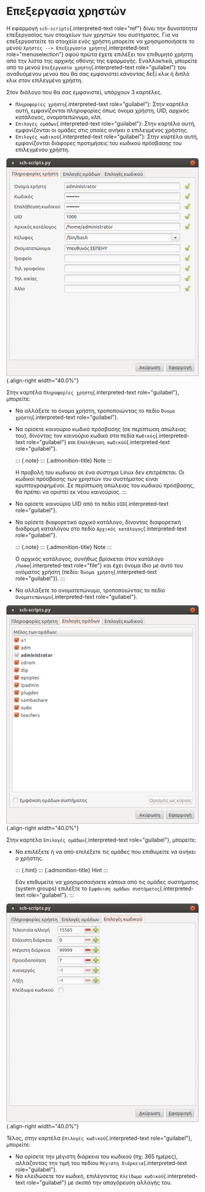 Επεξεργασία χρηστών
===================

Η εφαρμογή `sch-scripts`{.interpreted-text role="ref"} δίνει την
δυνατότητα επεξεργασίας των στοιχείων των χρηστών του συστήματος. Για να
επεξεργαστείτε τα στοιχεία ενός χρήστη μπορείτε να χρησιμοποιήσετε το
μενού `Χρήστες --> Επεξεργασία
χρήστη`{.interpreted-text role="menuselection"} αφού πρώτα έχετε
επιλέξει τον επιθυμητό χρήστη από την λίστα της αρχικής οθόνης της
εφαρμογής. Εναλλακτικά, μπορείτε από το μενού
`Επεξεργασία χρήστη`{.interpreted-text role="guilabel"} του αναδυόμενου
μενού που θα σας εμφανιστεί κάνοντας δεξί κλικ ή διπλό κλικ στον
επιλεγμένο χρήστη.

Στον διάλογο που θα σας εμφανιστεί, υπάρχουν 3 καρτέλες.

-   `Πληροφορίες χρήστη`{.interpreted-text role="guilabel"}: Στην
    καρτέλα αυτή, εμφανίζονται πληροφορίες όπως όνομα χρήστη, UID,
    αρχικός κατάλογος, ονοματεπώνυμο, κλπ.
-   `Επιλογές ομάδων`{.interpreted-text role="guilabel"}: Στην καρτέλα
    αυτή, εμφανίζονται οι ομάδες στις οποίες ανήκει ο επιλεγμένος
    χρήστης.
-   `Επιλογές κωδικού`{.interpreted-text role="guilabel"}: Στην καρτέλα
    αυτή, εμφανίζονται διάφορες προτιμήσεις του κωδικού πρόσβασης του
    επιλεγμένου χρήστη.

![image](images/users-edit-info.png){.align-right width="40.0%"}

Στην καρτέλα `Πληροφορίες χρήστη`{.interpreted-text role="guilabel"},
μπορείτε:

-   Να αλλάξετε το όνομα χρήστη, τροποποιώντας το πεδίο `Όνομα
    χρήστη`{.interpreted-text role="guilabel"}.
-   Να ορίσετε καινούριο κωδικό πρόσβασης (σε περίπτωση απώλειας του),
    δίνοντας τον καινούριο κωδικό στα πεδία `Κωδικός`{.interpreted-text
    role="guilabel"} και `Επαλήθευση
    κωδικού`{.interpreted-text role="guilabel"}.

    ::: {.note}
    ::: {.admonition-title}
    Note
    :::

    Η προβολή του κωδικού σε ένα σύστημα Linux δεν επιτρέπεται. Οι
    κωδικοί πρόσβασης των χρηστών του συστήματος είναι κρυπτογραφημένοι.
    Σε περίπτωση απώλειας του κωδικού πρόσβασης, θα πρέπει να οριστεί εκ
    νέου καινούριος.
    :::

-   Να ορίσετε καινούριο UID από το πεδίο `UID`{.interpreted-text
    role="guilabel"}.
-   Να ορίσετε διαφορετικό αρχικό κατάλογο, δίνοντας διαφορετική
    διαδρομή καταλόγου στο πεδίο `Αρχικός κατάλογος`{.interpreted-text
    role="guilabel"}.

    ::: {.note}
    ::: {.admonition-title}
    Note
    :::

    Ο αρχικός κατάλογος, συνήθως βρίσκεται στον κατάλογο
    `/home`{.interpreted-text role="file"} και έχει όνομα ίδιο με αυτό
    του ονόματος χρήστη (πεδίο: `Όνομα
    χρήστη`{.interpreted-text role="guilabel"}).
    :::

-   Να αλλάξετε το ονοματεπώνυμο, τροποποιώντας το πεδίο
    `Ονοματεπώνυμο`{.interpreted-text role="guilabel"}.

![image](images/users-edit-groups.png){.align-right width="40.0%"}

Στην καρτέλα `Επιλογές ομάδων`{.interpreted-text role="guilabel"},
μπορείτε:

-   Να επιλέξετε ή να από-επιλέξετε τις ομάδες που επιθυμείτε να ανήκει
    ο χρήστης.

    ::: {.hint}
    ::: {.admonition-title}
    Hint
    :::

    Εάν επιθυμείτε να χρησιμοποιήσετε κάποια από τις ομάδες συστήματος
    (system groups) επιλέξτε το
    `Εμφάνιση ομάδων συστήματος`{.interpreted-text role="guilabel"}.
    :::

![image](images/users-edit-options.png){.align-right width="40.0%"}

Τέλος, στην καρτέλα `Επιλογές κωδικού`{.interpreted-text
role="guilabel"}, μπορείτε:

-   Να ορίσετε την μέγιστη διάρκεια του κωδικού (πχ: 365 ημέρες),
    αλλάζοντας την τιμή του πεδίου `Μέγιστη διάρκεια`{.interpreted-text
    role="guilabel"}.
-   Να κλειδώσετε τον κωδικό, επιλέγοντας
    `Κλείδωμα κωδικού`{.interpreted-text role="guilabel"} με σκοπό την
    απαγόρευση αλλαγής του.
